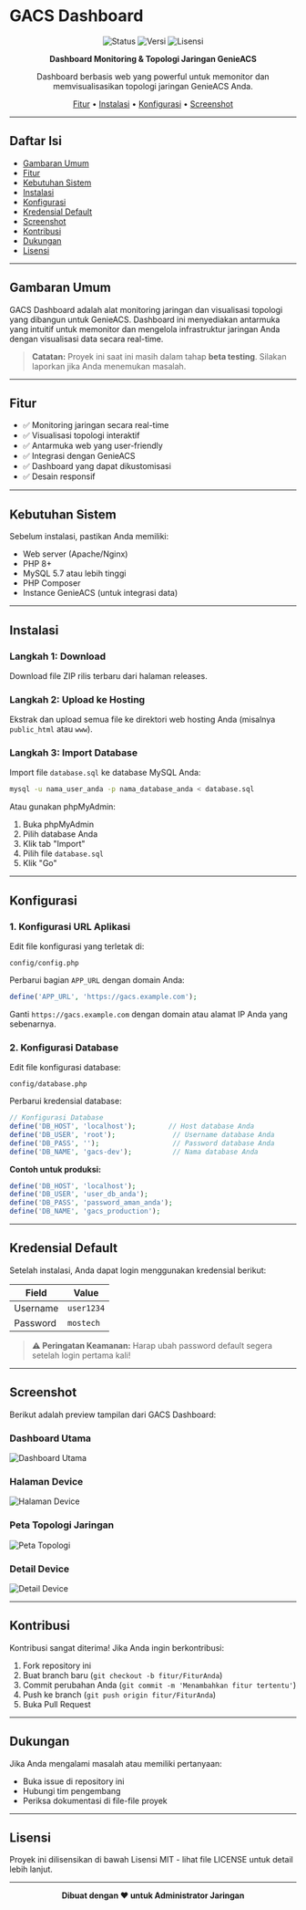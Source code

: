 # GACS Dashboard

<div align="center">

![Status](https://img.shields.io/badge/Status-Beta-yellow)
![Versi](https://img.shields.io/badge/Versi-1.0.0--beta-blue)
![Lisensi](https://img.shields.io/badge/Lisensi-MIT-green)

**Dashboard Monitoring & Topologi Jaringan GenieACS**

Dashboard berbasis web yang powerful untuk memonitor dan memvisualisasikan topologi jaringan GenieACS Anda.

[Fitur](#fitur) • [Instalasi](#instalasi) • [Konfigurasi](#konfigurasi) • [Screenshot](#screenshot)

</div>

---

## Daftar Isi

- [Gambaran Umum](#gambaran-umum)
- [Fitur](#fitur)
- [Kebutuhan Sistem](#kebutuhan-sistem)
- [Instalasi](#instalasi)
- [Konfigurasi](#konfigurasi)
- [Kredensial Default](#kredensial-default)
- [Screenshot](#screenshot)
- [Kontribusi](#kontribusi)
- [Dukungan](#dukungan)
- [Lisensi](#lisensi)

---

## Gambaran Umum

GACS Dashboard adalah alat monitoring jaringan dan visualisasi topologi yang dibangun untuk GenieACS. Dashboard ini menyediakan antarmuka yang intuitif untuk memonitor dan mengelola infrastruktur jaringan Anda dengan visualisasi data secara real-time.

> **Catatan:** Proyek ini saat ini masih dalam tahap **beta testing**. Silakan laporkan jika Anda menemukan masalah.

---

## Fitur

- ✅ Monitoring jaringan secara real-time
- ✅ Visualisasi topologi interaktif
- ✅ Antarmuka web yang user-friendly
- ✅ Integrasi dengan GenieACS
- ✅ Dashboard yang dapat dikustomisasi
- ✅ Desain responsif

---

## Kebutuhan Sistem

Sebelum instalasi, pastikan Anda memiliki:

- Web server (Apache/Nginx)
- PHP 8+
- MySQL 5.7 atau lebih tinggi
- PHP Composer
- Instance GenieACS (untuk integrasi data)

---

## Instalasi

### Langkah 1: Download

Download file ZIP rilis terbaru dari halaman releases.

### Langkah 2: Upload ke Hosting

Ekstrak dan upload semua file ke direktori web hosting Anda (misalnya `public_html` atau `www`).

### Langkah 3: Import Database

Import file `database.sql` ke database MySQL Anda:

```bash
mysql -u nama_user_anda -p nama_database_anda < database.sql
```

Atau gunakan phpMyAdmin:
1. Buka phpMyAdmin
2. Pilih database Anda
3. Klik tab "Import"
4. Pilih file `database.sql`
5. Klik "Go"

---

## Konfigurasi

### 1. Konfigurasi URL Aplikasi

Edit file konfigurasi yang terletak di:

```
config/config.php
```

Perbarui bagian `APP_URL` dengan domain Anda:

```php
define('APP_URL', 'https://gacs.example.com');
```

Ganti `https://gacs.example.com` dengan domain atau alamat IP Anda yang sebenarnya.

### 2. Konfigurasi Database

Edit file konfigurasi database:

```
config/database.php
```

Perbarui kredensial database:

```php
// Konfigurasi Database
define('DB_HOST', 'localhost');        // Host database Anda
define('DB_USER', 'root');              // Username database Anda
define('DB_PASS', '');                  // Password database Anda
define('DB_NAME', 'gacs-dev');          // Nama database Anda
```

**Contoh untuk produksi:**

```php
define('DB_HOST', 'localhost');
define('DB_USER', 'user_db_anda');
define('DB_PASS', 'password_aman_anda');
define('DB_NAME', 'gacs_production');
```

---

## Kredensial Default

Setelah instalasi, Anda dapat login menggunakan kredensial berikut:

| Field    | Value        |
|----------|--------------|
| Username | `user1234`   |
| Password | `mostech`    |

> **⚠️ Peringatan Keamanan:** Harap ubah password default segera setelah login pertama kali!

---

## Screenshot

Berikut adalah preview tampilan dari GACS Dashboard:

### Dashboard Utama
![Dashboard Utama](./preview/dashboard.png)

### Halaman Device
![Halaman Device](./preview/device.png)

### Peta Topologi Jaringan
![Peta Topologi](./preview/map.png)

### Detail Device
![Detail Device](./preview/device%20detail.png)

---

## Kontribusi

Kontribusi sangat diterima! Jika Anda ingin berkontribusi:

1. Fork repository ini
2. Buat branch baru (`git checkout -b fitur/FiturAnda`)
3. Commit perubahan Anda (`git commit -m 'Menambahkan fitur tertentu'`)
4. Push ke branch (`git push origin fitur/FiturAnda`)
5. Buka Pull Request

---

## Dukungan

Jika Anda mengalami masalah atau memiliki pertanyaan:

- Buka issue di repository ini
- Hubungi tim pengembang
- Periksa dokumentasi di file-file proyek

---

## Lisensi

Proyek ini dilisensikan di bawah Lisensi MIT - lihat file LICENSE untuk detail lebih lanjut.

---

<div align="center">

**Dibuat dengan ❤️ untuk Administrator Jaringan**

</div>
